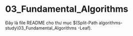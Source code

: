 # 03_Fundamental_Algorithms

Đây là file README cho thư mục $(Split-Path algorithms-study\03_Fundamental_Algorithms -Leaf).

